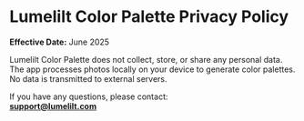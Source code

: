 # Lumelilt Color Palette Privacy Policy

**Effective Date:** June 2025  

Lumelilt Color Palette does not collect, store, or share any personal data.  
The app processes photos locally on your device to generate color palettes.  
No data is transmitted to external servers.  

If you have any questions, please contact:  
**support@lumelilt.com**
